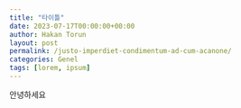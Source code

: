 ```yaml
---
title: "타이틀"
date: 2023-07-17T00:00:00+00:00
author: Hakan Torun
layout: post
permalink: /justo-imperdiet-condimentum-ad-cum-acanone/
categories: Genel
tags: [lorem, ipsum]
---
```


안녕하세요
